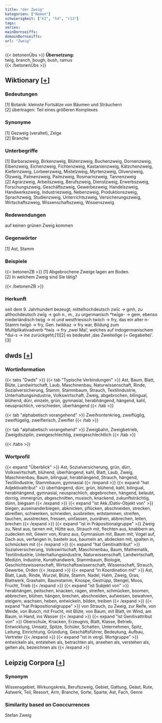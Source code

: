```yaml
---
title: "der Zweig"
kategorien: ["Nomen"]
schwierigkeit: ["k2", "h4", "r13"]
tags:
series:
mainDornseiffs:
domainDornseiffs:
url: "Zweig"
---
```


{{< betonenÜbs >}}
**Übersetzung:**  
twig, branch, bough, bush, ramus  
{{< /betonenÜbs >}}

## Wiktionary [[+](https://de.wiktionary.org/wiki/Zweig)]

### Bedeutungen
[1] Botanik: kleinste Fortsätze von Bäumen und Sträuchern  
[2] übertragen: Teil eines größeren Komplexes  

### Synonyme
[1] Gezweig (veraltet), Zelge  
[2] Branche  

### Unterbegriffe
[1] Barbarazweig, Birkenzweig, Blütenzweig, Buchenzweig, Dornenzweig, Eibenzweig, Eichenzweig, Fichtenzweig, Kastanienzweig, Kätzchenzweig, Kiefernzweig, Lorbeerzweig, Mistelzweig, Myrtenzweig, Olivenzweig, Ölzweig, Palmenzweig, Palmzweig, Rosmarinzweig, Tannenzweig  
[2] Agrarzweig, Arbeitszweig, Berufszweig, Dienstzweig, Erwerbszweig, Forschungszweig, Geschäftszweig, Gewerbezweig, Handelszweig, Handwerkszweig, Industriezweig, Nebenzweig, Produktionszweig, Sprachzweig, Studienzweig, Unterrichtszweig, Versicherungszweig, Wirtschaftszweig, Wissenschaftszweig, Wissenszweig  

### Redewendungen
auf keinen grünen Zweig kommen  

### Gegenwörter
[1] Ast, Stamm  

### Beispiele
{{< betonenZB >}}
[1] Abgebrochene Zweige lagen am Boden.  
[2] In welchem Zweig sind Sie tätig?  

{{< /betonenZB >}}
### Herkunft
seit dem 9. Jahrhundert bezeugt; mittelhochdeutsch zwīc → gmh, zu althochdeutsch zwīg → goh n., m., zu urgermanisch *twīga- → gem, ebenso niederländisch twijg → nl und westfriesisch twiich → fry, das ein alter n-Stamm twīgō → fry, Gen. twikkaz → fry war, Bildung zum Multiplikativadverb *twis → fry ‚zwei Mal‘, welches auf indogermanischem *dui-s → ine zurückgeht;[1][2] es bedeutet ‚das Zweiteilige (= Gegabelte)‘.[3]  



## dwds [[+](https://www.dwds.de/wb/Zweig)]

### Wortinformation
{{< tabs "Dwds" >}}
{{< tab "Typische Verbindungen" >}}
Ast, Baum, Blatt, Blüte, Landwirtschaft, Laub, Maschinenbau, Naturwissenschaft, Rinde, Sozialversicherung, Stamm, Stammbaum, Strauch, Textilindustrie, Unterhaltungsindustrie, Volkswirtschaft, Zweig, abgebrochen, bilingual, blühend, dürr, einzeln, grün, gymnasial, herabhängend, hängend, kahl, neusprachlich, verschieden, überhängend
{{< /tab >}}

{{< tab "alphabetisch vorangehend" >}}
Zweifrontenkrieg, zweiflüglig, zweiflügelig, zweiflerisch, Zweifler
{{< /tab >}}

{{< tab "alphabetisch vorangehend" >}}
Zweigbahn, Zweigbetrieb, Zweigdisziplin, zweigeschlechtig, zweigeschlechtlich
{{< /tab >}}

{{< /tabs >}}

### Wortprofil
{{< expand "Überblick" >}} Ast, Sozialversicherung, grün, dürr, Volkswirtschaft, blühend, überhängend, kahl, Blatt, Laub, Zweig, Maschinenbau, Baum, bilingual, herabhängend, Strauch, hängend, Textilindustrie, Stammbaum, gymnasial {{< /expand >}}
{{< expand "hat Adjektivattribut" >}} überhängend, dürr, grün, blühend, kahl, bilingual, herabhängend, gymnasial, neusprachlich, abgebrochen, hängend, belaubt, dornig, immergrün, abgeschnitten, musisch, knackend, zukunftsträchtig, dünn, biegsam {{< /expand >}}
{{< expand "ist Akk./Dativ-Objekt von" >}} biegen, auseinanderbiegen, abknicken, pflücken, abschneiden, strecken, abreißen, schwenken, schneiden, ausbreiten, entstammen, streifen, tauchen, ausstrecken, fressen, umfassen, zuordnen, abbrechen, leiten, brechen {{< /expand >}}
{{< expand "ist in Präpositionalgruppe" >}} Zweig zu, Nest aus, tarnen mit, Hütte aus, Strauch mit, flechten aus, knabbern an, zudecken mit, Gewirr von, Kranz aus, Gymnasium mit, Baum mit, Vogel auf, Dach aus, verfangen in, basteln aus, baumeln an, abdecken mit, spalten in, schmücken mit {{< /expand >}}
{{< expand "hat Genitivattribut" >}} Sozialversicherung, Volkswirtschaft, Maschinenbau, Baum, Mathematik, Textilindustrie, Unterhaltungsindustrie, Naturwissenschaft, Landwirtschaft, Medizin, Industrie, Kunsthandwerk, Stammbaum, Biologie, Geschichtswissenschaft, Wirtschaftswissenschaft, Wissenschaft, Strauch, Gewerbe, Orden {{< /expand >}}
{{< expand "in Koordination mit" >}} Ast, Blatt, Laub, Rinde, Wurzel, Blüte, Stamm, Nadel, Halm, Zweig, Gras, Blattwerk, Grashalm, Baumstamm, Knospe, Gestrüpp, Stengel, Moos, Frucht, Trieb {{< /expand >}}
{{< expand "ist Subjekt von" >}} herabhängen, peitschen, knacken, ragen, streifen, schmücken, boomen, abbrechen, blühen, hängen, brechen, abschneiden, aufweisen, bewahren, steigern, wachsen, heben, entwickeln, bilden, treiben {{< /expand >}}
{{< expand "hat Präpositionalgruppe" >}} von Strauch, zu Zweig, zur Reife, von Weide, von Busch, mit Frucht, mit Blüte, von Baum, mit Blatt, im Wind, am Baum, in Hand, ins Wasser {{< /expand >}}
{{< expand "ist Genitivattribut von" >}} Oberschule, Knacken, Erzeugnis, Blatt, Klasse, Betrieb, Entwicklung, Umsatz, Spitze, Schüler, Schatten, Unternehmen, Spitz, Leitung, Einrichtung, Gründung, Geschäftsführer, Bedeutung, Aufbau, Vertreter {{< /expand >}}
{{< expand "ist in vergl. Wortgruppe" >}} entwickeln als, entstehen als, betrachten als, ansehen als, verstehen als, gelten als, bezeichnen als {{< /expand >}}

## Leipzig Corpora [[+](https://corpora.uni-leipzig.de/en/res?word=Zweig&corpusId=deu_newscrawl-public_2018)]


### Synonym
Wissensgebiet, Wirkungskreis, Berufszweig, Gebiet, Gattung, Geäst, Rute, Astwerk, Teil, Ressort, Arm, Branche, Sorte, Sparte, Ast, Fach, Genre


### Similarity based on Cooccurrences
Stefan Zweig

